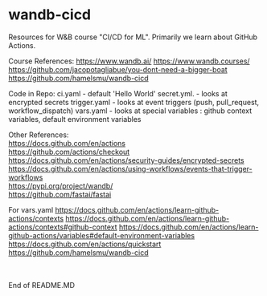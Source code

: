 # wandb-cicd

Resources for W&B course "CI/CD for ML". Primarily we learn about GitHub Actions.

Course References:
https://www.wandb.ai/
https://www.wandb.courses/
https://github.com/jacopotagliabue/you-dont-need-a-bigger-boat<br>
https://github.com/hamelsmu/wandb-cicd

Code in Repo:
ci.yaml      - default 'Hello World'
secret.yml.  - looks at encrypted secrets
trigger.yaml - looks at event triggers (push, pull_request, workflow_dispatch)
vars.yaml    - looks at special variables : github context variables, default environment variables

Other References:<br>
https://docs.github.com/en/actions<br>
https://github.com/actions/checkout<br>
https://docs.github.com/en/actions/security-guides/encrypted-secrets<br>
https://docs.github.com/en/actions/using-workflows/events-that-trigger-workflows<br>
https://pypi.org/project/wandb/<br>
https://github.com/fastai/fastai<br>

For vars.yaml
https://docs.github.com/en/actions/learn-github-actions/contexts
https://docs.github.com/en/actions/learn-github-actions/contexts#github-context
https://docs.github.com/en/actions/learn-github-actions/variables#default-environment-variables
https://docs.github.com/en/actions/quickstart
https://github.com/hamelsmu/wandb-cicd

<br>
<br>
End of README.MD
